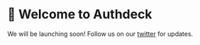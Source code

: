 # :wave: Welcome to Authdeck

We will be launching soon! Follow us on our [twitter](https://twitter.com/authdeck) for updates.
